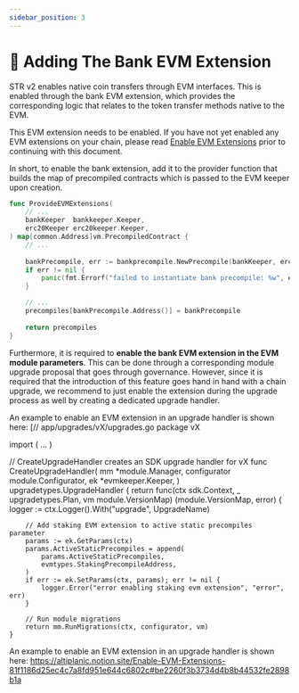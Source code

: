```yaml
---
sidebar_position: 3
---
```


# 🏦 Adding The Bank EVM Extension

STR v2 enables native coin transfers through EVM interfaces. This is enabled through the bank EVM extension, which provides the corresponding logic that relates to the token transfer methods native to the EVM.

This EVM extension needs to be enabled. If you have not yet enabled any EVM extensions on your chain, please read [Enable EVM Extensions](https://www.notion.so/Enable-EVM-Extensions-81f1186d25ec4c7a8fd951e644c6802c?pvs=21) prior to continuing with this document.

In short, to enable the bank extension, add it to the provider function that builds the map of precompiled contracts which is passed to the EVM keeper upon creation.

```go
func ProvideEVMExtensions(
	// ...
	bankKeeper  bankkeeper.Keeper,
	erc20Keeper erc20keeper.Keeper,
) map[common.Address]vm.PrecompiledContract {
	// ...
	
	bankPrecompile, err := bankprecompile.NewPrecompile(bankKeeper, erc20Keeper)
	if err != nil {
		panic(fmt.Errorf("failed to instantiate bank precompile: %w", err))
	}

	// ...
	precompiles[bankPrecompile.Address()] = bankPrecompile
	
	return precompiles
}
```

Furthermore, it is required to **enable the bank EVM extension in the EVM module parameters**. This can be done through a corresponding module upgrade proposal that goes through governance. However, since it is required that the introduction of this feature goes hand in hand with a chain upgrade, we recommend to just enable the extension during the upgrade process as well by creating a dedicated upgrade handler.

An example to enable an EVM extension in an upgrade handler is shown here: [// app/upgrades/vX/upgrades.go
package vX

import (
	...
)

// CreateUpgradeHandler creates an SDK upgrade handler for vX
func CreateUpgradeHandler(
	mm *module.Manager,
	configurator module.Configurator,
	ek *evmkeeper.Keeper,
) upgradetypes.UpgradeHandler {
	return func(ctx sdk.Context, _ upgradetypes.Plan, vm module.VersionMap) (module.VersionMap, error) {
		logger := ctx.Logger().With("upgrade", UpgradeName)
		
		// Add staking EVM extension to active static precompiles parameter
		params := ek.GetParams(ctx)
		params.ActiveStaticPrecompiles = append(
			params.ActiveStaticPrecompiles,
			evmtypes.StakingPrecompileAddress,
		)
		if err := ek.SetParams(ctx, params); err != nil {
			logger.Error("error enabling staking evm extension", "error", err)
		}
		
		// Run module migrations
		return mm.RunMigrations(ctx, configurator, vm)
	}

An example to enable an EVM extension in an upgrade handler is shown here: https://altiplanic.notion.site/Enable-EVM-Extensions-81f1186d25ec4c7a8fd951e644c6802c#be2260f3b3734d4b8b44532fe2898b1a